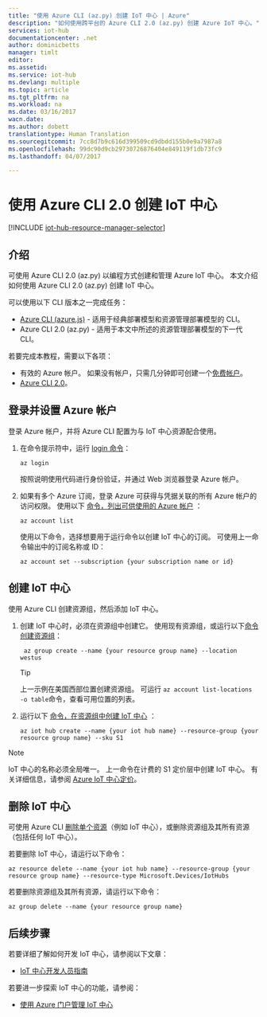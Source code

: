```yaml
---
title: "使用 Azure CLI (az.py) 创建 IoT 中心 | Azure"
description: "如何使用跨平台的 Azure CLI 2.0 (az.py) 创建 Azure IoT 中心。"
services: iot-hub
documentationcenter: .net
author: dominicbetts
manager: timlt
editor: 
ms.assetid: 
ms.service: iot-hub
ms.devlang: multiple
ms.topic: article
ms.tgt_pltfrm: na
ms.workload: na
ms.date: 03/16/2017
wacn.date: 
ms.author: dobett
translationtype: Human Translation
ms.sourcegitcommit: 7cc8d7b9c616d399509cd9dbdd155b0e9a7987a8
ms.openlocfilehash: 99dc90d9cb29730726876404e849119f1db73fc9
ms.lasthandoff: 04/07/2017

---
```


# <a name="create-an-iot-hub-using-the-azure-cli-20"></a>使用 Azure CLI 2.0 创建 IoT 中心

[!INCLUDE [iot-hub-resource-manager-selector](../../includes/iot-hub-resource-manager-selector.md)]

## <a name="introduction"></a>介绍

可使用 Azure CLI 2.0 (az.py) 以编程方式创建和管理 Azure IoT 中心。 本文介绍如何使用 Azure CLI 2.0 (az.py) 创建 IoT 中心。

可以使用以下 CLI 版本之一完成任务：

* [Azure CLI (azure.js)](./iot-hub-create-using-cli-nodejs.md) - 适用于经典部署模型和资源管理部署模型的 CLI。
* Azure CLI 2.0 (az.py) - 适用于本文中所述的资源管理部署模型的下一代 CLI。

若要完成本教程，需要以下各项：

* 有效的 Azure 帐户。 如果没有帐户，只需几分钟即可创建一个[免费帐户][lnk-free-trial]。
* [Azure CLI 2.0][lnk-CLI-install]。

## <a name="sign-in-and-set-your-azure-account"></a>登录并设置 Azure 帐户

登录 Azure 帐户，并将 Azure CLI 配置为与 IoT 中心资源配合使用。

1. 在命令提示符中，运行 [login 命令][lnk-login-command]：

    ```azurecli
    az login
    ```

    按照说明使用代码进行身份验证，并通过 Web 浏览器登录 Azure 帐户。

2. 如果有多个 Azure 订阅，登录 Azure 可获得与凭据关联的所有 Azure 帐户的访问权限。 使用以下 [命令，列出可供使用的 Azure 帐户][lnk-az-account-command] ：

    ```azurecli
    az account list 
    ```

    使用以下命令，选择想要用于运行命令以创建 IoT 中心的订阅。 可使用上一命令输出中的订阅名称或 ID：

    ```azurecli
    az account set --subscription {your subscription name or id}
    ```

## <a name="create-an-iot-hub"></a>创建 IoT 中心

使用 Azure CLI 创建资源组，然后添加 IoT 中心。

1. 创建 IoT 中心时，必须在资源组中创建它。 使用现有资源组，或运行以下[命令创建资源组][lnk-az-resource-command]：

    ```azurecli
     az group create --name {your resource group name} --location westus
    ```

    > [!TIP]
    > 上一示例在美国西部位置创建资源组。 可运行 `az account list-locations -o table`命令，查看可用位置的列表。
    >
    >

2. 运行以下 [命令，在资源组中创建 IoT 中心][lnk-az-iot-command] ：

    ```azurecli
    az iot hub create --name {your iot hub name} --resource-group {your resource group name} --sku S1
    ```

> [!NOTE]
> IoT 中心的名称必须全局唯一。 上一命令在计费的 S1 定价层中创建 IoT 中心。 有关详细信息，请参阅 [Azure IoT 中心定价][lnk-iot-pricing]。
>
>

## <a name="remove-an-iot-hub"></a>删除 IoT 中心

可使用 Azure CLI [删除单个资源][lnk-az-resource-command]（例如 IoT 中心），或删除资源组及其所有资源（包括任何 IoT 中心）。

若要删除 IoT 中心，请运行以下命令：

```azurecli
az resource delete --name {your iot hub name} --resource-group {your resource group name} --resource-type Microsoft.Devices/IotHubs
```

若要删除资源组及其所有资源，请运行以下命令：

```azurecli
az group delete --name {your resource group name}
```

## <a name="next-steps"></a>后续步骤
若要详细了解如何开发 IoT 中心，请参阅以下文章：

* [IoT 中心开发人员指南][lnk-devguide]

若要进一步探索 IoT 中心的功能，请参阅：

* [使用 Azure 门户管理 IoT 中心][lnk-portal]

<!-- Links -->
[lnk-free-trial]: https://www.azure.cn/pricing/1rmb-trial/
[lnk-CLI-install]: https://docs.microsoft.com/cli/azure/install-az-cli2
[lnk-login-command]: https://docs.microsoft.com/cli/azure/get-started-with-az-cli2
[lnk-az-account-command]: https://docs.microsoft.com/cli/azure/account
[lnk-az-register-command]: https://docs.microsoft.com/cli/azure/provider
[lnk-az-addcomponent-command]: https://docs.microsoft.com/cli/azure/component
[lnk-az-resource-command]: https://docs.microsoft.com/cli/azure/resource
[lnk-az-iot-command]: https://docs.microsoft.com/cli/azure/iot
[lnk-iot-pricing]: https://azure.microsoft.com/pricing/details/iot-hub/
[lnk-devguide]: ./iot-hub-devguide.md
[lnk-portal]: ./iot-hub-create-through-portal.md
